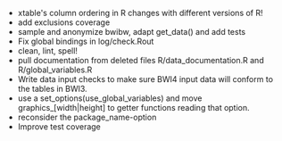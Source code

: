 * xtable's column ordering in R changes with different versions of R!
* add exclusions coverage
* sample and anonymize bwibw, adapt get\_data() and add tests
* Fix global bindings in log/check.Rout
* clean, lint, spell!
* pull documentation from deleted files 
  R/data\_documentation.R and
  R/global\_variables.R
* Write data input checks to make sure BWI4 input data will conform to the tables in BWI3.
* use a set_options(use_global_variables) and move graphics\_[width|height] to
  getter functions reading that option.
* reconsider the package_name-option
* Improve test coverage
